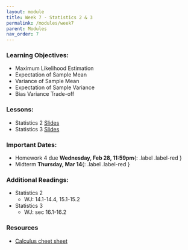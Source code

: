 ```yaml
---
layout: module
title: Week 7 - Statistics 2 & 3
permalink: /modules/week7
parent: Modules
nav_order: 7
---
```


### Learning Objectives:
* Maximum Likelihood Estimation
* Expectation of Sample Mean
* Variance of Sample Mean
* Expectation of Sample Variance
* Bias Variance Trade-off



### Lessons:
* Statistics 2 [Slides](https://xinchenyu.github.io/csc380-spring24/Slides/24s380_statistics2.pdf)
* Statistics 3 [Slides](https://xinchenyu.github.io/csc380-spring24/Slides/24s380_statistics3.pdf)

### Important Dates:
* Homework 4 due **Wednesday, Feb 28, 11:59pm**{: .label .label-red }
* Midterm **Thursday, Mar 14**{: .label .label-red }


### Additional Readings:
* Statistics 2
    * WJ: 14.1-14.4, 15.1-15.2
* Statistics 3
    * WJ: sec 16.1-16.2

### Resources
* [Calculus cheet sheet](https://www.eeweb.com/tools/calculus-derivatives-and-limits-reference-sheet/)

